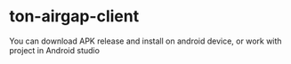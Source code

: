 # ton-airgap-client

You can download APK release and install on android device, or work with project in Android studio
